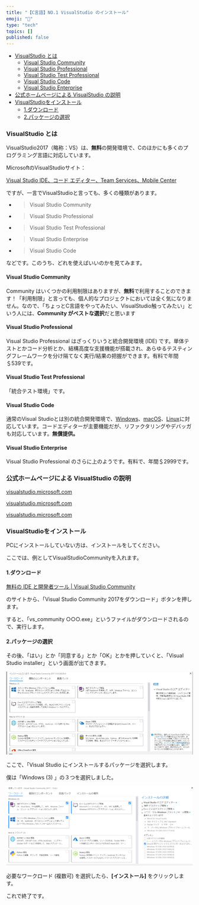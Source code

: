 ```yaml
---
title: "【C言語】NO.1 VisualStudio のインストール"
emoji: "🤖"
type: "tech"
topics: []
published: false
---
```


* [VisualStudio とは](#VisualStudio-とは)  
   * [Visual Studio Community](#Visual-Studio-Community)  
   * [Visual Studio Professional](#Visual-Studio-Professional)  
   * [Visual Studio Test Professional](#Visual-Studio-Test-Professional)  
   * [Visual Studio Code](#Visual-Studio-Code)  
   * [Visual Studio Enterprise](#Visual-Studio-Enterprise)
* [公式ホームページによる VisualStudio の説明](#公式ホームページによる-VisualStudio-の説明)
* [VisualStudioをインストール](#VisualStudioをインストール)  
   * [1.ダウンロード](#1ダウンロード)  
   * [2.パッケージの選択](#2パッケージの選択)

### VisualStudio とは

VisualStudio2017（略称：VS）は、**無料**の開発環境で、Cのほかにも多くのプログラミング言語に対応しています。

MicrosoftのVisualStudioサイト：

[Visual Studio IDE、コード エディター、Team Services、Mobile Center](https://visualstudio.microsoft.com/ja/)

 ですが、一言でVisualStudioと言っても、多くの種類があります。

* > Visual Studio Community
* > Visual Studio Professional
* > Visual Studio Test Professional
* > Visual Studio Enterprise
* > Visual Studio Code

などです。このうち、どれを使えばいいのかを見てみます。

#### Visual Studio Community

Community はいくつかの利用制限はありますが、**無料**で利用することのできます！「利用制限」と言っても、個人的なプロジェクトにおいては全く気になりません。なので、「ちょっとC言語をやってみたい、VisualStudio触ってみたい」という人には、**Community がベストな選択**だと思います

#### Visual Studio Professional

Visual Studio Professional はざっくりいうと統合開発環境 (IDE) です。単体テストとかコード分析とか、結構高度な支援機能が搭載され、あらゆるテスティングフレームワークを分け隔てなく実行/結果の把握ができます。有料で年間＄539です。

#### Visual Studio Test Professional

「統合テスト環境」です。

#### Visual Studio Code

通常のVisual Studioとは別の統合開発環境で、[Windows](https://ja.wikipedia.org/wiki/Microsoft%5FWindows "Microsoft Windows")、[macOS](https://ja.wikipedia.org/wiki/MacOS "MacOS")、[Linux](https://ja.wikipedia.org/wiki/Linux "Linux")に対応しています。コードエディターが主要機能だが、リファクタリングやデバッガも対応しています。**無償提供。**

#### Visual Studio Enterprise

Visual Studio Professional のさらに上のようです。有料で、年間＄2999です。

### 公式ホームページによる VisualStudio の説明

[visualstudio.microsoft.com](https://visualstudio.microsoft.com/ja/)

[visualstudio.microsoft.com](https://visualstudio.microsoft.com/ja/vs/compare/)

[visualstudio.microsoft.com](https://visualstudio.microsoft.com/ja/vs/pricing/)

### VisualStudioをインストール

PCにインストールしていない方は、インストールをしてください。

 ここでは、例としてVisualStudioCommunityを入れます。

#### 1.ダウンロード

[無料の IDE と開発者ツール | Visual Studio Community](https://visualstudio.microsoft.com/ja/vs/community/)

のサイトから、「Visual Studio Community 2017をダウンロード」ボタンを押します。

すると、「vs\_community ○○○.exe」というファイルがダウンロードされるので、実行します。

#### 2.パッケージの選択

その後、「はい」とか「同意する」とか「OK」とかを押していくと、「Visual Studio installer」という画面が出てきます。

![f:id:pythonjacascript:20180902092916p:plain](/images/ppythonjacascript2018090220180902092916.png "f:id:pythonjacascript:20180902092916p:plain")

ここで、「Visual Studio にインストールするパッケージを選択します。

僕は「Windows (3) 」の３つを選択しました。

![f:id:pythonjacascript:20180902093105p:plain](/images/ppythonjacascript2018090220180902093105.png "f:id:pythonjacascript:20180902093105p:plain")

必要なワークロード (複数可) を選択したら、**\[インストール\]** をクリックします。

これで終了です。